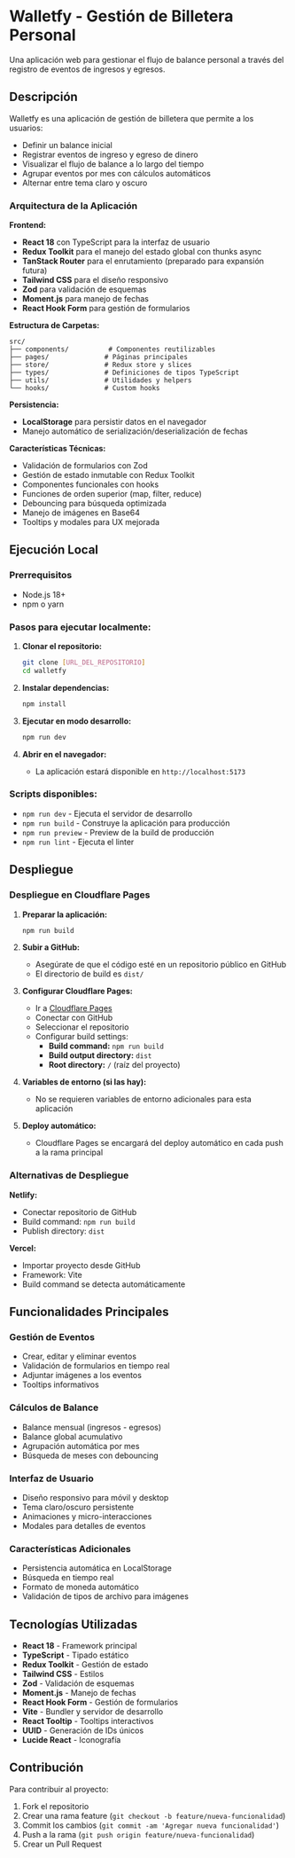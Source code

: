 # Walletfy - Gestión de Billetera Personal

Una aplicación web para gestionar el flujo de balance personal a través del registro de eventos de ingresos y egresos.

## Descripción

Walletfy es una aplicación de gestión de billetera que permite a los usuarios:
- Definir un balance inicial
- Registrar eventos de ingreso y egreso de dinero
- Visualizar el flujo de balance a lo largo del tiempo
- Agrupar eventos por mes con cálculos automáticos
- Alternar entre tema claro y oscuro

### Arquitectura de la Aplicación

**Frontend:**
- **React 18** con TypeScript para la interfaz de usuario
- **Redux Toolkit** para el manejo del estado global con thunks async
- **TanStack Router** para el enrutamiento (preparado para expansión futura)
- **Tailwind CSS** para el diseño responsivo
- **Zod** para validación de esquemas
- **Moment.js** para manejo de fechas
- **React Hook Form** para gestión de formularios

**Estructura de Carpetas:**
```
src/
├── components/          # Componentes reutilizables
├── pages/              # Páginas principales
├── store/              # Redux store y slices
├── types/              # Definiciones de tipos TypeScript
├── utils/              # Utilidades y helpers
└── hooks/              # Custom hooks
```

**Persistencia:**
- **LocalStorage** para persistir datos en el navegador
- Manejo automático de serialización/deserialización de fechas

**Características Técnicas:**
- Validación de formularios con Zod
- Gestión de estado inmutable con Redux Toolkit
- Componentes funcionales con hooks
- Funciones de orden superior (map, filter, reduce)
- Debouncing para búsqueda optimizada
- Manejo de imágenes en Base64
- Tooltips y modales para UX mejorada

## Ejecución Local

### Prerrequisitos
- Node.js 18+ 
- npm o yarn

### Pasos para ejecutar localmente:

1. **Clonar el repositorio:**
   ```bash
   git clone [URL_DEL_REPOSITORIO]
   cd walletfy
   ```

2. **Instalar dependencias:**
   ```bash
   npm install
   ```

3. **Ejecutar en modo desarrollo:**
   ```bash
   npm run dev
   ```

4. **Abrir en el navegador:**
   - La aplicación estará disponible en `http://localhost:5173`

### Scripts disponibles:
- `npm run dev` - Ejecuta el servidor de desarrollo
- `npm run build` - Construye la aplicación para producción
- `npm run preview` - Preview de la build de producción
- `npm run lint` - Ejecuta el linter

## Despliegue

### Despliegue en Cloudflare Pages

1. **Preparar la aplicación:**
   ```bash
   npm run build
   ```

2. **Subir a GitHub:**
   - Asegúrate de que el código esté en un repositorio público en GitHub
   - El directorio de build es `dist/`

3. **Configurar Cloudflare Pages:**
   - Ir a [Cloudflare Pages](https://pages.cloudflare.com/)
   - Conectar con GitHub
   - Seleccionar el repositorio
   - Configurar build settings:
     - **Build command:** `npm run build`
     - **Build output directory:** `dist`
     - **Root directory:** `/` (raíz del proyecto)

4. **Variables de entorno (si las hay):**
   - No se requieren variables de entorno adicionales para esta aplicación

5. **Deploy automático:**
   - Cloudflare Pages se encargará del deploy automático en cada push a la rama principal

### Alternativas de Despliegue

**Netlify:**
- Conectar repositorio de GitHub
- Build command: `npm run build`
- Publish directory: `dist`

**Vercel:**
- Importar proyecto desde GitHub
- Framework: Vite
- Build command se detecta automáticamente

## Funcionalidades Principales

### Gestión de Eventos
- Crear, editar y eliminar eventos
- Validación de formularios en tiempo real
- Adjuntar imágenes a los eventos
- Tooltips informativos

### Cálculos de Balance
- Balance mensual (ingresos - egresos)
- Balance global acumulativo
- Agrupación automática por mes
- Búsqueda de meses con debouncing

### Interfaz de Usuario
- Diseño responsivo para móvil y desktop
- Tema claro/oscuro persistente
- Animaciones y micro-interacciones
- Modales para detalles de eventos

### Características Adicionales
- Persistencia automática en LocalStorage
- Búsqueda en tiempo real
- Formato de moneda automático
- Validación de tipos de archivo para imágenes

## Tecnologías Utilizadas

- **React 18** - Framework principal
- **TypeScript** - Tipado estático
- **Redux Toolkit** - Gestión de estado
- **Tailwind CSS** - Estilos
- **Zod** - Validación de esquemas
- **Moment.js** - Manejo de fechas
- **React Hook Form** - Gestión de formularios
- **Vite** - Bundler y servidor de desarrollo
- **React Tooltip** - Tooltips interactivos
- **UUID** - Generación de IDs únicos
- **Lucide React** - Iconografía

## Contribución

Para contribuir al proyecto:
1. Fork el repositorio
2. Crear una rama feature (`git checkout -b feature/nueva-funcionalidad`)
3. Commit los cambios (`git commit -am 'Agregar nueva funcionalidad'`)
4. Push a la rama (`git push origin feature/nueva-funcionalidad`)
5. Crear un Pull Request